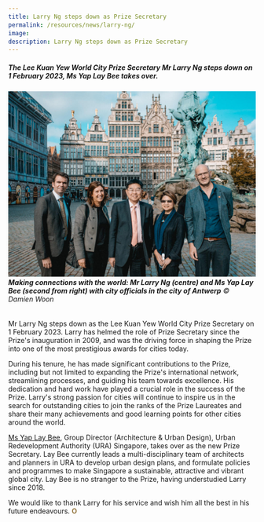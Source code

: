 ```yaml
---
title: Larry Ng steps down as Prize Secretary
permalink: /resources/news/larry-ng/
image: 
description: Larry Ng steps down as Prize Secretary
---
```


##### The Lee Kuan Yew World City Prize Secretary Mr Larry Ng steps down on 1 February 2023, Ms Yap Lay Bee  takes over.

###### ![Larry Ng steps down as Prize Secretary](/images/features/2023/larry-ng.jpg/)**Making connections with the world: Mr Larry Ng (centre) and Ms Yap Lay Bee (second from right) with city officials in the city of Antwerp** © Damien Woon

Mr Larry Ng steps down as the Lee Kuan Yew World City Prize Secretary on 1 February 2023. Larry has helmed the role of Prize Secretary since the Prize's inauguration in 2009, and was the driving force in shaping the Prize into one of the most prestigious awards for cities today. 

During his tenure, he has made significant contributions to the Prize, including but not limited to expanding the Prize's international network, streamlining processes, and guiding his team towards excellence. His dedication and hard work have played a crucial role in the success of the Prize. Larry's strong passion for cities will continue to inspire us in the search for outstanding cities to join the ranks of the Prize Laureates and share their many achievements and good learning points for other cities around the world.

[Ms Yap Lay Bee](/yap-lay-bee/), Group Director (Architecture & Urban Design), Urban Redevelopment Authority (URA) Singapore, takes over as the new Prize Secretary. Lay Bee currently leads a multi-disciplinary team of architects and planners in URA to develop urban design plans, and formulate policies and programmes to make Singapore a sustainable, attractive and vibrant global city. Lay Bee is no stranger to the Prize, having understudied Larry since 2018. 
 
We would like to thank Larry for his service and wish him all the best in his future endeavours. <b><font color="#967942">O</font></b>
